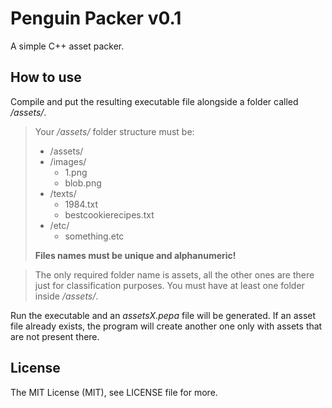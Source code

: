 # Penguin Packer v0.1
A simple C++ asset packer.

## How to use
Compile and put the resulting executable file alongside a folder called */assets/*.

>Your */assets/* folder structure must be:
>
>* /assets/
>  * /images/
>    * 1.png
>    * blob.png
>  * /texts/
>    * 1984.txt
>    * bestcookierecipes.txt
>  * /etc/
>    * something.etc
>
>**Files names must be unique and alphanumeric!**
	
>The only required folder name is assets, all the other ones are there just for classification purposes. You must have at least one folder inside */assets/*.

Run the executable and an *assetsX.pepa* file will be generated. If an asset file already exists, the program will create another one only with assets that are not present there.

## License
The MIT License (MIT), see LICENSE file for more.